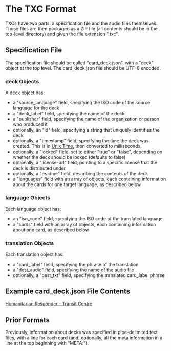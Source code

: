 # The TXC Format

TXCs have two parts: a specification file and the audio files themselves. Those files are then packaged as a ZIP file (all contents should be in the top-level directory) and given the file extension ".txc".

## Specification File

The specification file should be called "card_deck.json", with a "deck" object at the top level. The card_deck.json file should be UTF-8 encoded.

### deck Objects

A deck object has:
- a "source_language" field, specifying the ISO code of the source language for the deck
- a "deck_label" field, specifying the name of the deck
- a "publisher" field, specifying the name of the organization or person who produced it
- optionally, an "id" field, specifying a string that uniquely identifies the deck
- optionally, a "timestamp" field, specifying the time the deck was created. This is in [Unix Time](https://en.wikipedia.org/wiki/Unix_time), then converted to milliseconds. 
- optionally, a "locked" field, set to either "true" or "false", depending on whether the deck should be locked (defaults to false)
- optionally, a "license-url" field, pointing to a specific license that the deck is distributed under
- optionally, a "readme" field, describing the contents of the deck
- a "languages" field with an array of objects, each containing information about the cards for one target language, as described below

### language Objects

Each language object has:
- an "iso_code" field, specifying the ISO code of the translated language
- a "cards" field with an array of objects, each containing information about one card, as described below

### translation Objects

Each translation object has:
- a "card_label" field, specifying the phrase of the translation
- a "dest_audio" field, specifying the name of the audio file
- optionally, a "dest_txt" field, specifying the translated card_label phrase

## Example card_deck.json File Contents

[Humanitarian Responder - Transit Centre](https://github.com/translation-cards/default-deck/blob/master/txc/card_deck.json)

## Prior Formats

Previously, information about decks was specified in pipe-delimited text files, with a line for each card (and, optionally, all the meta information in a line at the top beginning with "META:").

